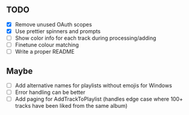 ## TODO
- [x] Remove unused OAuth scopes
- [x] Use prettier spinners and prompts
- [ ] Show color info for each track during processing/adding
- [ ] Finetune colour matching
- [ ] Write a proper README

## Maybe
- [ ] Add alternative names for playlists without emojis for Windows
- [ ] Error handling can be better
- [ ] Add paging for AddTrackToPlaylist (handles edge case where 100+ tracks have been liked from the same album)